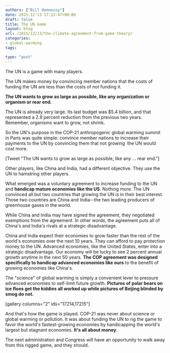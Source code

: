 ```yaml
---
authors: ["Bill Hennessy"]
date: 2015-12-13 17:23:47+00:00
draft: false
title: The UN Game
layout: blog
url: /2015/12/13/the-climate-agreement-from-game-theory/
categories:
- global-warming
tags:

type: "post"
---
```


The UN is a game with many players.

The UN makes money by convincing member nations that the costs of funding the UN are less than the costs of not funding it.

**The UN wants to grow as large as possible, like any organization or organism or rear end.**

The UN is already very large. Its last budget was $5.4 billion, and that represented a 2.9 percent reduction from the previous two years. Remember, organisms want to grow, not shrink.

So the UN's purpose in the COP-21 anthropogenic global warming summit in Paris was quite simple: convince member nations to increase their payments to the UN by convincing them that not growing  the UN would cost more.

[Tweet "The UN wants to grow as large as possible, like any ... rear end."]

Other players, like China and India, had a different objective. They use the UN to hamstring other players.

What emerged was a voluntary agreement to increase funding to the UN and **handicap mature economies like the US**. Nothing more. The UN convinced all but two countries that growing the UN is in their best interest. Those two countries are China and India--the two leading producers of greenhouse gases in the world.

While China and India may have signed the agreement, they negotiated exemptions from the agreement. In other words, the agreement puts all of China's and India's rivals at a strategic disadvantage.

China and India expect their economies to grow faster than the rest of the world's economies over the next 10 years. They can afford to pay protection money to the UN. Advanced economies, like the United States, enter into a strategic disadvantage. Our economy will be lucky to see 2 percent annual growth anytime in the next 50 years. **The COP agreement was designed specifically to handicap advanced economies like ours** to the benefit of growing economies like China's.

The "science" of global warming is simply a convenient lever to pressure advanced economies to self-limit future growth. **Pictures of polar bears on ice floes get the kiddies all worked up while pictures of Beijing blinded by smog do not.**

[gallery columns="2" ids="17214,17215"]

And that's how the game is played. COP-21 was never about science or global warming or pollution. It was about funding the UN to rig the game to favor the world's fastest-growing economies by handicapping the world's largest but stagnant economies. **It's all about money**.

The next administration and Congress will have an opportunity to walk away from this rigged game, and they should.


